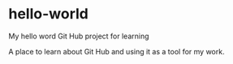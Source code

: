 # hello-world
My hello word Git Hub project for learning 

A place to learn about Git Hub and using it as a tool for my work.
